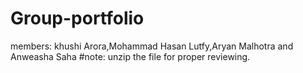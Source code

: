 # Group-portfolio
members: khushi Arora,Mohammad Hasan Lutfy,Aryan Malhotra and Anweasha Saha
#note: unzip the file for proper reviewing.
